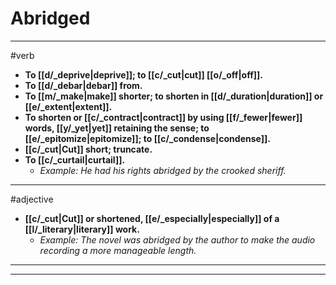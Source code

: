 # Abridged
---
#verb
- **To [[d/_deprive|deprive]]; to [[c/_cut|cut]] [[o/_off|off]].**
- **To [[d/_debar|debar]] from.**
- **To [[m/_make|make]] shorter; to shorten in [[d/_duration|duration]] or [[e/_extent|extent]].**
- **To shorten or [[c/_contract|contract]] by using [[f/_fewer|fewer]] words, [[y/_yet|yet]] retaining the sense; to [[e/_epitomize|epitomize]]; to [[c/_condense|condense]].**
- **[[c/_cut|Cut]] short; truncate.**
- **To [[c/_curtail|curtail]].**
	- _Example: He had his rights abridged by the crooked sheriff._
---
#adjective
- **[[c/_cut|Cut]] or shortened, [[e/_especially|especially]] of a [[l/_literary|literary]] work.**
	- _Example: The novel was abridged by the author to make the audio recording a more manageable length._
---
---
